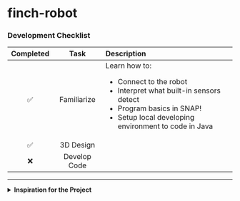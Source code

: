 # finch-robot

### Development Checklist

| Completed | Task         | Description |
|:---------:| :-----------:|:------------|
|    ✅     | Familiarize  | Learn how to: <ul><li>Connect to the robot</li><li>Interpret what built-in sensors detect</li><li>Program basics in SNAP!</li><li>Setup local developing environment to code in Java</li></ul>|
|    ✅     | 3D Design    |             |
|    ❌     | Develop Code |             |

---

<details>
<summary><strong>Inspiration for the Project</strong></summary>


</details>
